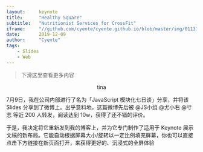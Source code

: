 ```yaml
---
layout:     keynote
title:      "Healthy Square"
subtitle:   "Nutritionist Services for CrossFit"
iframe:     "//github.com/cyente/cyente.github.io/blob/master/img/011317063558.html"
date:       2019-12-09
author:     "Cyente"
tags:
    - Slides
    - Web
---
```



> 下滑这里查看更多内容


 <center>  tina    </center>

7月9日，我在公司内部进行了名为「JavaScript 模块化七日谈」分享，并将该 Slides 分享到了微博上。出乎意料地，这篇微博先后被 @JS小组 @尤小右 @寸志 等近 200 人转发，阅读达到 10w，获得了还不错的评价。

于是，我决定将它重新发到我的博客上，并为它专门制作了适用于 Keynote 展示文稿的新布局。它能自动根据屏幕大小/旋转以一定比例填充屏幕，你也可以直接点击下方链接在新页面打开，来获得更好的、沉浸式的全屏体验
